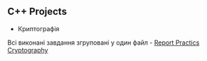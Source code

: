 ## C++ Projects

- Криптографія

Всі виконані завдання згруповані у один файл -  [Report Practics Cryptography](Cryptography/labs/Labs_1-4_Cryptography.pdf)
